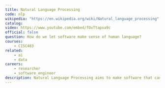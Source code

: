 ```yaml
---
title: Natural Language Processing
code: nlp
wikipedia: "https://en.wikipedia.org/wiki/Natural_language_processing"
catalog: 
video: https://www.youtube.com/embed/fOvTtapxa9c
official: false
question: How do we let software make sense of human language?
courses:
    - CISC483
related:
    - ai
    - data
careers:
    - researcher
    - software_engineer
description: Natural Language Processing aims to make software that can read, understand, and derive meaning from human languages. Although it might be considered a subfield of Artificial Intelligence or Machine Learning, NLP has many of its own specialized methods and applications. Some well-known but still open problems include translating between human languages, checking grammar and spelling, responding to human voice commands, or building accessible tools for folks with disabilities.
---
```

